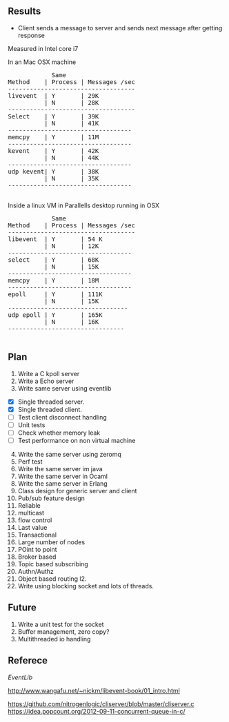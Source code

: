 Results
--------------------------------------

- Client sends a message to server and sends next message after getting response

Measured in Intel core i7

In an Mac OSX machine
<pre>
            Same
Method    | Process | Messages /sec
-----------------------------------
livevent  | Y       | 29K
          | N       | 28K 
-----------------------------------
Select    | Y       | 39K
          | N       | 41K
----------------------------------
memcpy    | Y       | 11M
----------------------------------
kevent    | Y       | 42K
          | N       | 44K            
----------------------------------
udp kevent| Y       | 38K
          | N       | 35K
----------------------------------

</pre>

Inside a linux VM in Parallells desktop running in OSX

<pre>
            Same
Method    | Process | Messages /sec
-----------------------------------
libevent  | Y       | 54 K
          | N       | 12K
----------------------------------
select    | Y       | 68K
          | N       | 15K
----------------------------------
memcpy    | Y       | 18M
----------------------------------
epoll     | Y       | 111K
          | N       | 15K
---------------------------------
udp epoll | Y       | 165K
          | N       | 16K
--------------------------------

</pre>

Plan
------------------------------------
1. Write a C kpoll server
2. Write a Echo server
3. Write same server using eventlib

- [x] Single threaded server.
- [x] Single threaded client.
- [ ] Test client disconnect handling
- [ ] Unit tests
- [ ] Check whether memory leak
- [ ] Test performance on non virtual machine

4. Write the same server using zeromq
5. Perf test
6. Write the same server im java
7. Write the same server in Ocaml
8. Write the same server in Erlang
9. Class design for generic server and client
10. Pub/sub feature design
   1. Reliable
   2. multicast
   3. flow control
   4. Last value
   5. Transactional
   6. Large number of nodes
   7. POint to point
   8. Broker based
   9. Topic based subscribing
   10. Authn/Authz
   11. Object based routing
   l2. 
11. Write using blocking socket and lots of threads.


Future
--------------------------------
1. Write a unit test for the socket
1. Buffer management, zero copy?
2. Multithreaded io handling

Referece
-------------------------------
*EventLib*

http://www.wangafu.net/~nickm/libevent-book/01_intro.html

https://github.com/nitrogenlogic/cliserver/blob/master/cliserver.c
https://idea.popcount.org/2012-09-11-concurrent-queue-in-c/


